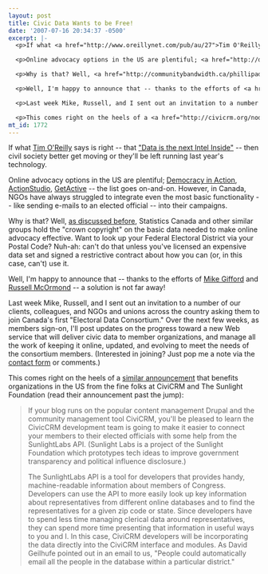 ```yaml
---
layout: post
title: Civic Data Wants to be Free!
date: '2007-07-16 20:34:37 -0500'
excerpt: |-
  <p>If what <a href="http://www.oreillynet.com/pub/au/27">Tim O'Reilly</a> says is right -- that <a href="http://www.oreillynet.com/pub/a/oreilly/tim/news/2005/09/30/what-is-web-20.html?page=3">"Data is the next Intel Inside"</a> -- then civil society better get moving or they'll be left running last year's technology. </p>

  <p>Online advocacy options in the US are plentiful; <a href="http://democracyinaction.org">Democracy in Action</a>, <a href="http://actionstudio.org">ActionStudio</a>, <a href="http://www.getactive.com">GetActive</a> -- the list goes on-and-on. However, in Canada, NGOs have always struggled to integrate even the most basic functionality -- like sending e-mails to an elected official -- into their campaigns. </p>

  <p>Why is that? Well, <a href="http://communitybandwidth.ca/phillipadsmith/civicaccess-ramps-up-a-new-campaign">as discussed before</a>, Statistics Canada and other similar groups hold the "crown copyright" on the basic data needed to make online advocacy effective. Want to look up your Federal Electoral District via your Postal Code? Nuh-ah: can't do that unless you've licensed an expensive data set and signed a restrictive contract about how you can (or, in this case, can't) use it.</p>

  <p>Well, I'm happy to announce that -- thanks to the efforts of <a href="http://www.openconcept.ca">Mike Gifford</a> and <a href="http://www.flora.ca">Russell McOrmond</a> -- a solution is not far away! </p>

  <p>Last week Mike, Russell, and I sent out an invitation to a number of our clients, colleagues, and NGOs and unions across the country asking them to join Canada's first "Electoral Data Consortium." Over the next few weeks, as members sign-on, I'll post updates on the progress toward a new Web service that will deliver civic data to member organizations, and manage all the work of keeping it online, updated, and evolving to meet the needs of the consortium members.  (Interested in joining? Just pop me a note via the <a href="http://communitybandwidth.ca/contact">contact form</a> or comments.)</p>

  <p>This comes right on the heels of a <a href="http://civicrm.org/node/205">similar announcement</a> that benefits organizations in the US from the fine folks at CiviCRM and The Sunlight Foundation (read their announcement past the jump):</p>
mt_id: 1772
---
```

<p>If what <a href="http://www.oreillynet.com/pub/au/27">Tim O'Reilly</a> says is right -- that <a href="http://www.oreillynet.com/pub/a/oreilly/tim/news/2005/09/30/what-is-web-20.html?page=3">"Data is the next Intel Inside"</a> -- then civil society better get moving or they'll be left running last year's technology. </p>

<p>Online advocacy options in the US are plentiful; <a href="http://democracyinaction.org">Democracy in Action</a>, <a href="http://actionstudio.org">ActionStudio</a>, <a href="http://www.getactive.com">GetActive</a> -- the list goes on-and-on. However, in Canada, NGOs have always struggled to integrate even the most basic functionality -- like sending e-mails to an elected official -- into their campaigns. </p>

<p>Why is that? Well, <a href="http://communitybandwidth.ca/phillipadsmith/civicaccess-ramps-up-a-new-campaign">as discussed before</a>, Statistics Canada and other similar groups hold the "crown copyright" on the basic data needed to make online advocacy effective. Want to look up your Federal Electoral District via your Postal Code? Nuh-ah: can't do that unless you've licensed an expensive data set and signed a restrictive contract about how you can (or, in this case, can't) use it.</p>

<p>Well, I'm happy to announce that -- thanks to the efforts of <a href="http://www.openconcept.ca">Mike Gifford</a> and <a href="http://www.flora.ca">Russell McOrmond</a> -- a solution is not far away! </p>

<p>Last week Mike, Russell, and I sent out an invitation to a number of our clients, colleagues, and NGOs and unions across the country asking them to join Canada's first "Electoral Data Consortium." Over the next few weeks, as members sign-on, I'll post updates on the progress toward a new Web service that will deliver civic data to member organizations, and manage all the work of keeping it online, updated, and evolving to meet the needs of the consortium members.  (Interested in joining? Just pop me a note via the <a href="http://communitybandwidth.ca/contact">contact form</a> or comments.)</p>

<p>This comes right on the heels of a <a href="http://civicrm.org/node/205">similar announcement</a> that benefits organizations in the US from the fine folks at CiviCRM and The Sunlight Foundation (read their announcement past the jump):
<!--break--></p>

<blockquote>
  <p>If your blog runs on the popular content management Drupal and the community management tool CiviCRM, you'll be pleased to learn the CivicCRM development team is going to make it easier to connect your members to their elected officials with some help from the SunlightLabs API. (Sunlight Labs is a project of the Sunlight Foundation which prototypes tech ideas to improve government transparency and political influence disclosure.)</p>
  
  <p>The SunlightLabs API is a tool for developers that provides handy, machine-readable information about members of Congress. Developers can use the API to more easily look up key information about representatives from different online databases and to find the representatives for a given zip code or state. Since developers have to spend less time managing clerical data around representatives, they can spend more time presenting that information in useful ways to you and I. In this case, CiviCRM developers will be incorporating the data directly into the CiviCRM interface and modules. As David Geilhufe pointed out in an email to us, "People could automatically email all the people in the database within a particular district."</p>
</blockquote>
